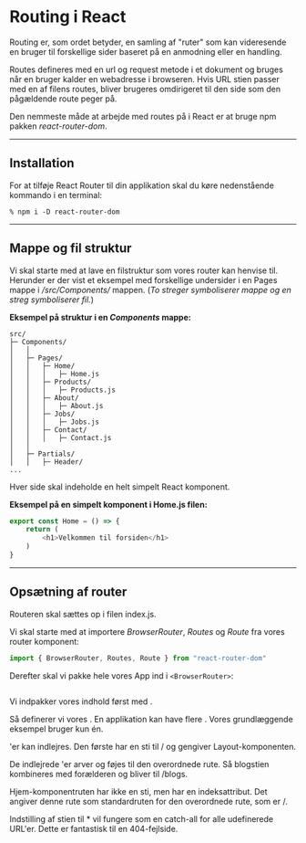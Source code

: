 # Routing i React 

Routing er, som ordet betyder, en samling af "ruter" som kan videresende en bruger til  forskellige sider baseret på en anmodning eller en handling. 

Routes defineres med en url og request metode i et dokument og bruges når en bruger kalder  en webadresse i browseren. Hvis URL stien passer med en af filens routes, bliver brugeres omdirigeret til den side som den pågældende route peger på.

Den nemmeste måde at arbejde med routes på i React er at bruge npm pakken *react-router-dom*.
___
## Installation

For at tilføje React Router til din applikation skal du køre nedenstående kommando i en terminal:
```
% npm i -D react-router-dom
```
___

## Mappe og fil struktur
Vi skal starte med at lave en filstruktur som vores router kan henvise til. Herunder er der vist et eksempel med forskellige undersider i en Pages mappe i */src/Components/* mappen. (*To streger symboliserer mappe og en streg symboliserer fil.*)


**Eksempel på struktur i en *Components* mappe:**
```
src/
├─ Components/
│	│	
│	├─ Pages/
│	│	├─ Home/
│	│	│	├─ Home.js
│	│	├─ Products/
│	│	│	├─ Products.js
│	│	├─ About/
│	│	│	├─ About.js
│	│	├─ Jobs/
│	│	│	├─ Jobs.js
│	│	├─ Contact/
│	│	│	├─ Contact.js
│	│	
│	├─ Partials/
│	│	├─ Header/
...
```
Hver side skal indeholde en helt simpelt React komponent.

**Eksempel på en simpelt komponent i Home.js filen:**
```js
export const Home = () => {
	return (
		<h1>Velkommen til forsiden</h1>
	)
}
```
___
## Opsætning af router
Routeren skal sættes op i filen index.js.

Vi skal starte med at importere *BrowserRouter*, *Routes* og *Route* fra vores router komponent:
```js
import { BrowserRouter, Routes, Route } from "react-router-dom"
```
Derefter skal vi pakke hele vores App ind i `<BrowserRouter>`:
```js

```


Vi indpakker vores indhold først med <BrowserRouter>.

Så definerer vi vores <Ruter>. En applikation kan have flere <Ruter>. Vores grundlæggende eksempel bruger kun én.

<Rute>'er kan indlejres. Den første <Route> har en sti til / og gengiver Layout-komponenten.

De indlejrede <Route>'er arver og føjes til den overordnede rute. Så blogstien kombineres med forælderen og bliver til /blogs.

Hjem-komponentruten har ikke en sti, men har en indeksattribut. Det angiver denne rute som standardruten for den overordnede rute, som er /.

Indstilling af stien til * vil fungere som en catch-all for alle udefinerede URL'er. Dette er fantastisk til en 404-fejlside.

